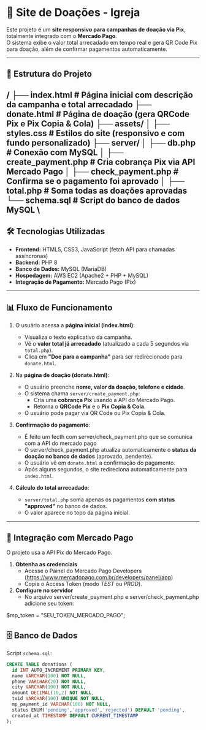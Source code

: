 # 💒 Site de Doações - Igreja

Este projeto é um **site responsivo para campanhas de doação via Pix**, totalmente integrado com o **Mercado Pago**.  
O sistema exibe o valor total arrecadado em tempo real e gera QR Code Pix para doação, além de confirmar pagamentos automaticamente.

---

## 📂 Estrutura do Projeto

/
├── index.html # Página inicial com descrição da campanha e total arrecadado
├── donate.html # Página de doação (gera QRCode Pix e Pix Copia & Cola)
├── assets/
│ ├── styles.css # Estilos do site (responsivo e com fundo personalizado)
├── server/
│ ├── db.php # Conexão com MySQL
│ ├── create_payment.php # Cria cobrança Pix via API Mercado Pago
│ ├── check_payment.php # Confirma se o pagamento foi aprovado
│ ├── total.php # Soma todas as doações aprovadas
└── schema.sql # Script do banco de dados MySQL
\
---

## 🛠️ Tecnologias Utilizadas

- **Frontend:** HTML5, CSS3, JavaScript (fetch API para chamadas assíncronas)
- **Backend:** PHP 8
- **Banco de Dados:** MySQL (MariaDB)
- **Hospedagem:** AWS EC2 (Apache2 + PHP + MySQL)
- **Integração de Pagamento:** Mercado Pago (Pix)

---

## 📊 Fluxo de Funcionamento

1. O usuário acessa a **página inicial (index.html)**:
   - Visualiza o texto explicativo da campanha.
   - Vê o **valor total já arrecadado** (atualizado a cada 5 segundos via `total.php`).
   - Clica em **"Doe para a campanha"** para ser redirecionado para `donate.html`.

2. Na **página de doação (donate.html)**:
   - O usuário preenche **nome, valor da doação, telefone e cidade**.
   - O sistema chama `server/create_payment.php`:
     - Cria uma **cobrança Pix** usando a API do Mercado Pago.
     - Retorna o **QRCode Pix** e o **Pix Copia & Cola**.
   - O usuário pode pagar via QR Code ou Pix Copia & Cola.

3. **Confirmação do pagamento**:
   - É feito um fecth com server/check_payment.php que se comunica com a API do mercado pago
   - O server/check_payment.php atualiza automaticamente o **status da doação no banco de dados** (aprovado, pendente).
   - O usuário vê em `donate.html` a confirmação do pagamento.
   - Após alguns segundos, o site redireciona automaticamente para `index.html`.

4. **Cálculo do total arrecadado**:
   - `server/total.php` soma apenas os pagamentos **com status "approved"** no banco de dados.
   - O valor aparece no topo da página inicial.

---

## 🔑 **Integração com Mercado Pago**

O projeto usa a API Pix do Mercado Pago.
1. **Obtenha as credenciais**
   - Acesse o Painel do Mercado Pago Developers (https://www.mercadopago.com.br/developers/panel/app)
   - Copie o Access Token (modo *TEST* ou *PROD*).
2. **Configure no servidor**
   - No arquivo server/create_payment.php e server/check_payment.php adicione seu token:

$mp_token = "SEU_TOKEN_MERCADO_PAGO";


## 🗄️ Banco de Dados

Script `schema.sql`:

```sql
CREATE TABLE donations (
  id INT AUTO_INCREMENT PRIMARY KEY,
  name VARCHAR(100) NOT NULL,
  phone VARCHAR(20) NOT NULL,
  city VARCHAR(100) NOT NULL,
  amount DECIMAL(10,2) NOT NULL,
  txid VARCHAR(100) UNIQUE NOT NULL,
  mp_payment_id VARCHAR(100) NOT NULL,
  status ENUM('pending','approved','rejected') DEFAULT 'pending',
  created_at TIMESTAMP DEFAULT CURRENT_TIMESTAMP
);

